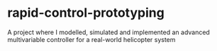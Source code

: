 # rapid-control-prototyping
A project where I modelled, simulated and implemented an advanced multivariable controller for a real-world helicopter system
